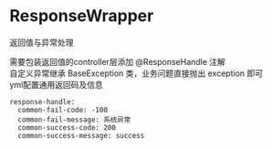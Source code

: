 # ResponseWrapper
返回值与异常处理

需要包装返回值的controller层添加 @ResponseHandle 注解  
自定义异常继承 BaseException 类，业务问题直接抛出 exception 即可  
yml配置通用返回码及信息  
```
response-handle:  
  common-fail-code: -100  
  common-fail-message: 系统异常  
  common-success-code: 200  
  common-success-message: success
```


